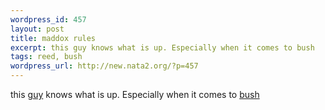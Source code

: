 ```yaml
--- 
wordpress_id: 457
layout: post
title: maddox rules
excerpt: this guy knows what is up. Especially when it comes to bush
tags: reed, bush
wordpress_url: http://new.nata2.org/?p=457
---
```

this <a href="http://maddox.xmission.com">guy</a> knows what is up. Especially when it comes to <a href="http://maddox.xmission.com/limits_to_freedom.html">bush</a>
